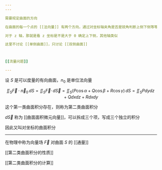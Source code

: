 ```yaml
---
---

需要规定曲面的方向

在曲面的每一个点的 [[法向量]] 有两个方向，通过对坐标轴夹角是否是锐角判断上侧下侧等等：

对于 z 轴，那就是看 z 坐标是不是大于 0 确定上下侧，其他轴类似

这里不讨论 [[单侧曲面]]，只讨论 [[双侧曲面]]



[[流量问题]]

---
```


设 $S$ 是可以度量的有向曲面，$n_{0}$ 是单位法向量

$$
\iint_{S}\vec{F}\cdot \vec{n}_{0}\,dS=\iint_{S}\vec{F}\cdot \,d\vec{S}
=\iint_{S}(P\cos\alpha + Q \cos \beta + R \cos \gamma )\,dS=\iint_{S}Pdydz+Qdxdz+Rdxdy
$$

这个第一类曲面积分存在，则称为第二类曲面积分

$d\vec{S}$ 称为 [[曲面面积微元向量]]，可以拆成三个项，写成三个独立的积分

因此又叫对坐标的曲面积分

---

在物理中称为向量场 $\vec{F}$ 对曲面 $S$ 的 [[通量]]

[[第二类曲面积分的性质]]

[[第二类曲面积分的计算]]
